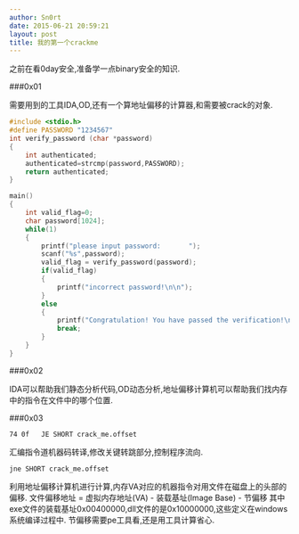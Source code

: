```yaml
---
author: Sn0rt
date: 2015-06-21 20:59:21
layout: post
title: 我的第一个crackme
---
```


之前在看0day安全,准备学一点binary安全的知识.

###0x01

需要用到的工具IDA,OD,还有一个算地址偏移的计算器,和需要被crack的对象.

```c
#include <stdio.h>
#define PASSWORD "1234567"
int verify_password (char *password)
{
	int authenticated;
	authenticated=strcmp(password,PASSWORD);
	return authenticated;
}

main()
{
	int valid_flag=0;
	char password[1024];
	while(1)
	{
		printf("please input password:       ");
		scanf("%s",password);
		valid_flag = verify_password(password);
		if(valid_flag)
		{
			printf("incorrect password!\n\n");
		}
		else
		{
			printf("Congratulation! You have passed the verification!\n");
			break;
		}
	}
}
```

###0x02

IDA可以帮助我们静态分析代码,OD动态分析,地址偏移计算机可以帮助我们找内存中的指令在文件中的哪个位置.

###0x03

```x86asm
74 0f   JE SHORT crack_me.offset
```

汇编指令道机器码转译,修改关键转跳部分,控制程序流向.

```x86asm
jne SHORT crack_me.offset
```

利用地址偏移计算机进行计算,内存VA对应的机器指令对用文件在磁盘上的头部的偏移.
文件偏移地址 = 虚拟内存地址(VA) - 装载基址(Image Base) - 节偏移
其中exe文件的装载基址0x00400000,dll文件的是0x10000000,这些定义在windows系统编译过程中.
节偏移需要pe工具看,还是用工具计算省心.
